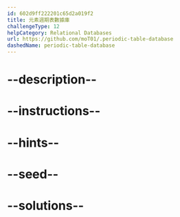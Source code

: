 ```yaml
---
id: 602d9ff222201c65d2a019f2
title: 元素週期表數據庫
challengeType: 12
helpCategory: Relational Databases
url: https://github.com/moT01/.periodic-table-database
dashedName: periodic-table-database
---
```


# --description--

# --instructions--

# --hints--

# --seed--

# --solutions--
